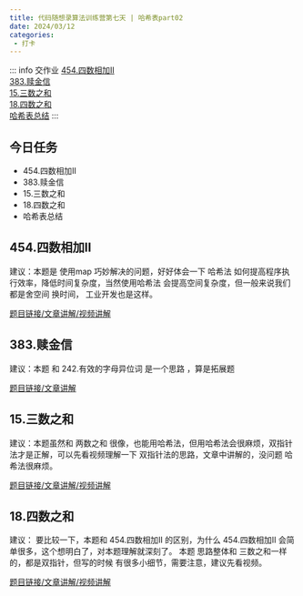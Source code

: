 ```yaml
---
title: 代码随想录算法训练营第七天 | 哈希表part02
date: 2024/03/12
categories:
 - 打卡
---
```

::: info 交作业
[454.四数相加II](/blogs/algorithm/leetcode454.md)<br/>
[383.赎金信](/blogs/algorithm/leetcode383.md)<br/>
[15.三数之和](/blogs/algorithm/leetcode15.md)<br/>
[18.四数之和](/blogs/algorithm/leetcode18.md)<br/>
[哈希表总结](/blogs/algorithm/3_hash.md)
:::

## 今日任务 
- 454.四数相加II
- 383.赎金信
- 15.三数之和
- 18.四数之和
- 哈希表总结 

## 454.四数相加II 
建议：本题是 使用map 巧妙解决的问题，好好体会一下 哈希法 如何提高程序执行效率，降低时间复杂度，当然使用哈希法 会提高空间复杂度，但一般来说我们都是舍空间 换时间， 工业开发也是这样。

[题目链接/文章讲解/视频讲解](https://programmercarl.com/0454.%E5%9B%9B%E6%95%B0%E7%9B%B8%E5%8A%A0II.html)

## 383.赎金信  
建议：本题 和 242.有效的字母异位词 是一个思路 ，算是拓展题 

[题目链接/文章讲解](https://programmercarl.com/0383.%E8%B5%8E%E9%87%91%E4%BF%A1.html)

## 15.三数之和
建议：本题虽然和 两数之和 很像，也能用哈希法，但用哈希法会很麻烦，双指针法才是正解，可以先看视频理解一下 双指针法的思路，文章中讲解的，没问题 哈希法很麻烦。 

[题目链接/文章讲解/视频讲解](https://programmercarl.com/0015.%E4%B8%89%E6%95%B0%E4%B9%8B%E5%92%8C.html)

## 18.四数之和
建议： 要比较一下，本题和 454.四数相加II 的区别，为什么 454.四数相加II 会简单很多，这个想明白了，对本题理解就深刻了。 本题 思路整体和 三数之和一样的，都是双指针，但写的时候 有很多小细节，需要注意，建议先看视频。 

[题目链接/文章讲解/视频讲解](https://programmercarl.com/0018.%E5%9B%9B%E6%95%B0%E4%B9%8B%E5%92%8C.html)
